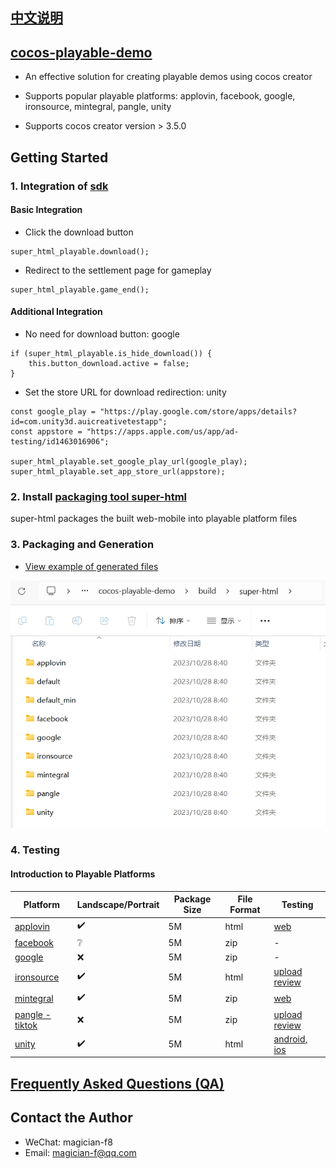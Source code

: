 
## [中文说明](https://github.com/magician-f/cocos-playable-demo/tree/main/README-CN.md)

## [cocos-playable-demo](https://github.com/magician-f/cocos-playable-demo)

* An effective solution for creating playable demos using cocos creator
* Supports popular playable platforms: applovin, facebook, google, ironsource, mintegral, pangle, unity

* Supports cocos creator version > 3.5.0

## Getting Started

### 1. Integration of [sdk](https://github.com/magician-f/cocos-playable-demo/tree/main/docs/sdk/super_html_playable.ts)

#### Basic Integration
* Click the download button
```
super_html_playable.download();
```
* Redirect to the settlement page for gameplay
```
super_html_playable.game_end();
```

#### Additional Integration
* No need for download button: google
```
if (super_html_playable.is_hide_download()) {
    this.button_download.active = false;
}
```
* Set the store URL for download redirection: unity
```
const google_play = "https://play.google.com/store/apps/details?id=com.unity3d.auicreativetestapp";
const appstore = "https://apps.apple.com/us/app/ad-testing/id1463016906";

super_html_playable.set_google_play_url(google_play);
super_html_playable.set_app_store_url(appstore);
```

### 2. Install [packaging tool super-html](https://store.cocos.com/app/detail/3657)

super-html packages the built web-mobile into playable platform files

### 3. Packaging and Generation

* [View example of generated files](https://github.com/magician-f/cocos-playable-demo/tree/main/build/super-html)

![channels.png](./docs/images/channels.png)

### 4. Testing

#### Introduction to Playable Platforms

|Platform|Landscape/Portrait|Package Size|File Format|Testing|
|--|--|--|--|--|
|[applovin](https://p.applov.in/playablePreview?create=1&qr=1)|✔️|5M|html|[web](https://p.applov.in/playablePreview?create=1&qr=1)|
|[facebook](https://docs.lunalabs.io/docs/playable/ad-networks/facebook)|❔|5M|zip|-|[web](https://developers.facebook.com/tools/playable-preview/)|
|[google](https://support.google.com/google-ads/answer/9981650?hl=zh-Hans)|❌|5M|zip|-|[web](https://h5validator.appspot.com/adwords/asset)|
|[ironsource](https://developers.is.com/ironsource-mobile/general/interactive-requirements)|✔️|5M|html|[upload review](https://developers.is.com/ironsource-mobile/general/html-upload/)|
|[mintegral](https://www.mindworks-creative.com/review/doc)|✔️|5M|zip|[web](https://www.mindworks-creative.com/review/)|
|[pangle - tiktok](https://ads.tiktok.com/help/article/playable-ads)|❌|5M|zip|[upload review](https://ads.tiktok.com/help/article/playable-ads?lang=zh#anchor-19)|
|[unity](https://docs.unity.com/acquire/manual/playable-ads)|✔️|5M|html|[android, ios](https://storage.googleapis.com/unity-ads-aui-prod-deployments/external-app/UnityAds_Playable_guide.pdf)|

## [Frequently Asked Questions (QA)](./QA.md)

## Contact the Author

* WeChat: magician-f8
* Email: magician-f@qq.com